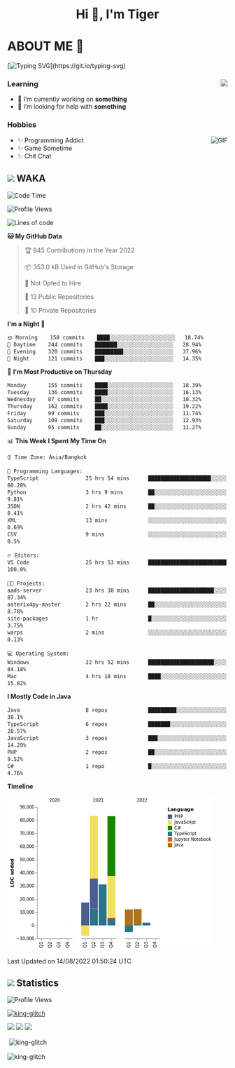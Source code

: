 <h1 align="center">Hi 👋, I'm Tiger</h1>




# ABOUT ME 💬

[![Typing SVG](https://readme-typing-svg.herokuapp.com?color=22F771&vCenter=true&lines=A+perssionate+developer+from+nowhere.)](https://git.io/typing-svg)

<div>
 <img align="right" src="https://spotify-github-profile.vercel.app/api/view?uid=12129734423&cover_image=false&theme=default&bar_color=22d016&bar_color_cover=true" />
 <h3>Learning</h3>
 
 <ul>
  <li>🔭 I’m currently working on <b>something</b></li>
  <li>🤝 I’m looking for help with <b>something</b></li>
 </ul>
 
</div>
<div>
 <h3>Hobbies</h3>
 <img align="right" height="475px"  alt="GIF" src="https://i.pinimg.com/originals/1f/b7/db/1fb7dbee557e5ed509f7517da8a84d58.gif" />
 <ul>
  <li>✨ Programming Addict</li>
  <li>✨ Game Sometime</li>
  <li>✨ Chit Chat</li>
 </ul>
 
</div>



## <img height="40" src="https://raw.githubusercontent.com/innng/innng/master/assets/kyubey.gif"/> WAKA

<!--START_SECTION:waka-->
![Code Time](http://img.shields.io/badge/Code%20Time-0%20secs-blue)

![Profile Views](http://img.shields.io/badge/Profile%20Views-18-blue)

![Lines of code](https://img.shields.io/badge/From%20Hello%20World%20I%27ve%20Written-229%20Thousand%20lines%20of%20code-blue)

**🐱 My GitHub Data** 

> 🏆 845 Contributions in the Year 2022
 > 
> 📦 353.0 kB Used in GitHub's Storage 
 > 
> 🚫 Not Opted to Hire
 > 
> 📜 13 Public Repositories 
 > 
> 🔑 10 Private Repositories  
 > 
**I'm a Night 🦉** 

```text
🌞 Morning    158 commits    ████░░░░░░░░░░░░░░░░░░░░░   18.74% 
🌆 Daytime    244 commits    ███████░░░░░░░░░░░░░░░░░░   28.94% 
🌃 Evening    320 commits    █████████░░░░░░░░░░░░░░░░   37.96% 
🌙 Night      121 commits    ███░░░░░░░░░░░░░░░░░░░░░░   14.35%

```
📅 **I'm Most Productive on Thursday** 

```text
Monday       155 commits    ████░░░░░░░░░░░░░░░░░░░░░   18.39% 
Tuesday      136 commits    ████░░░░░░░░░░░░░░░░░░░░░   16.13% 
Wednesday    87 commits     ██░░░░░░░░░░░░░░░░░░░░░░░   10.32% 
Thursday     162 commits    ████░░░░░░░░░░░░░░░░░░░░░   19.22% 
Friday       99 commits     ███░░░░░░░░░░░░░░░░░░░░░░   11.74% 
Saturday     109 commits    ███░░░░░░░░░░░░░░░░░░░░░░   12.93% 
Sunday       95 commits     ██░░░░░░░░░░░░░░░░░░░░░░░   11.27%

```


📊 **This Week I Spent My Time On** 

```text
⌚︎ Time Zone: Asia/Bangkok

💬 Programming Languages: 
TypeScript               25 hrs 54 mins      ████████████████████░░░░░   80.28% 
Python                   3 hrs 9 mins        ██░░░░░░░░░░░░░░░░░░░░░░░   9.81% 
JSON                     2 hrs 42 mins       ██░░░░░░░░░░░░░░░░░░░░░░░   8.41% 
XML                      13 mins             ░░░░░░░░░░░░░░░░░░░░░░░░░   0.69% 
CSV                      9 mins              ░░░░░░░░░░░░░░░░░░░░░░░░░   0.5%

🔥 Editors: 
VS Code                  25 hrs 53 mins      █████████████████████████   100.0%

🐱‍💻 Projects: 
aads-server              23 hrs 38 mins      █████████████████████░░░░   87.34% 
asterix4py-master        2 hrs 22 mins       ██░░░░░░░░░░░░░░░░░░░░░░░   8.78% 
site-packages            1 hr                █░░░░░░░░░░░░░░░░░░░░░░░░   3.75% 
warps                    2 mins              ░░░░░░░░░░░░░░░░░░░░░░░░░   0.13%

💻 Operating System: 
Windows                  22 hrs 52 mins      █████████████████████░░░░   84.18% 
Mac                      4 hrs 18 mins       ████░░░░░░░░░░░░░░░░░░░░░   15.82%

```

**I Mostly Code in Java** 

```text
Java                     8 repos             █████████░░░░░░░░░░░░░░░░   38.1% 
TypeScript               6 repos             ███████░░░░░░░░░░░░░░░░░░   28.57% 
JavaScript               3 repos             ███░░░░░░░░░░░░░░░░░░░░░░   14.29% 
PHP                      2 repos             ██░░░░░░░░░░░░░░░░░░░░░░░   9.52% 
C#                       1 repo              █░░░░░░░░░░░░░░░░░░░░░░░░   4.76%

```


**Timeline**

![Chart not found](https://raw.githubusercontent.com/king-glitch/king-glitch/main/charts/bar_graph.png) 


 Last Updated on 14/08/2022 01:50:24 UTC
<!--END_SECTION:waka-->
## <img height="40" src="https://raw.githubusercontent.com/innng/innng/master/assets/kyubey.gif"/> Statistics
![Profile Views](https://komarev.com/ghpvc/?username=king-glitch)  

<p align="left"> 
 <a href="https://github.com/ryo-ma/github-profile-trophy">
  <img src="https://github-profile-trophy.vercel.app/?username=king-glitch&theme=dracula" alt="king-glitch" />
 </a> </p>

![](https://github-profile-summary-cards.vercel.app/api/cards/profile-details?username=king-glitch&theme=dracula)
![](https://github-profile-summary-cards.vercel.app/api/cards/stats?username=king-glitch&theme=dracula) 
![](https://github-profile-summary-cards.vercel.app/api/cards/productive-time?username=king-glitch&theme=dracula)


<p>&nbsp;<img align="center" src="https://github-readme-stats.vercel.app/api?username=king-glitch&theme=dracula" alt="king-glitch" /></p>

<p><img align="center" src="https://github-readme-streak-stats.herokuapp.com/?user=king-glitch&theme=dracula" alt="king-glitch" /></p>
